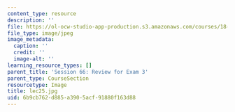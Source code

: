 ```yaml
---
content_type: resource
description: ''
file: https://ol-ocw-studio-app-production.s3.amazonaws.com/courses/18-01sc-single-variable-calculus-fall-2010/6b9cb762d885a3905acf91880f163d88_lec25.jpg
file_type: image/jpeg
image_metadata:
  caption: ''
  credit: ''
  image-alt: ''
learning_resource_types: []
parent_title: 'Session 66: Review for Exam 3'
parent_type: CourseSection
resourcetype: Image
title: lec25.jpg
uid: 6b9cb762-d885-a390-5acf-91880f163d88
---
```

